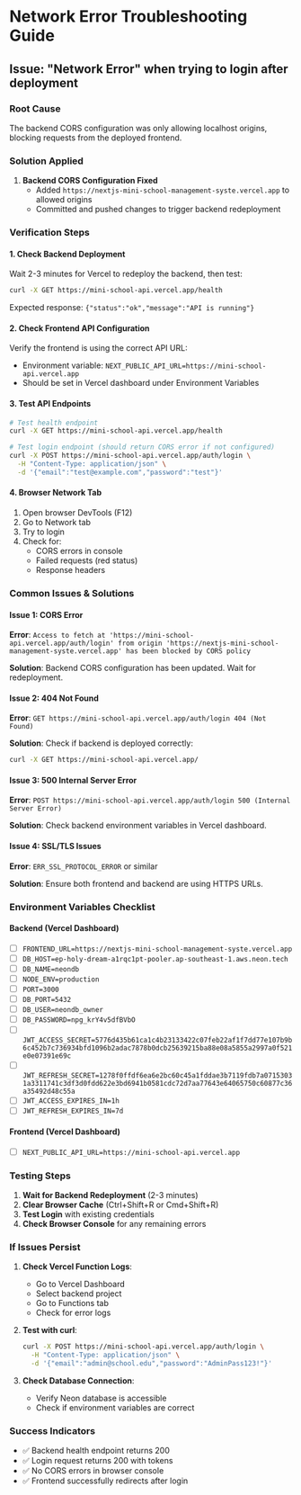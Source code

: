 # Network Error Troubleshooting Guide

## Issue: "Network Error" when trying to login after deployment

### Root Cause

The backend CORS configuration was only allowing localhost origins, blocking requests from the deployed frontend.

### Solution Applied

1. **Backend CORS Configuration Fixed**
   - Added `https://nextjs-mini-school-management-syste.vercel.app` to allowed origins
   - Committed and pushed changes to trigger backend redeployment

### Verification Steps

#### 1. Check Backend Deployment

Wait 2-3 minutes for Vercel to redeploy the backend, then test:

```bash
curl -X GET https://mini-school-api.vercel.app/health
```

Expected response: `{"status":"ok","message":"API is running"}`

#### 2. Check Frontend API Configuration

Verify the frontend is using the correct API URL:

- Environment variable: `NEXT_PUBLIC_API_URL=https://mini-school-api.vercel.app`
- Should be set in Vercel dashboard under Environment Variables

#### 3. Test API Endpoints

```bash
# Test health endpoint
curl -X GET https://mini-school-api.vercel.app/health

# Test login endpoint (should return CORS error if not configured)
curl -X POST https://mini-school-api.vercel.app/auth/login \
  -H "Content-Type: application/json" \
  -d '{"email":"test@example.com","password":"test"}'
```

#### 4. Browser Network Tab

1. Open browser DevTools (F12)
2. Go to Network tab
3. Try to login
4. Check for:
   - CORS errors in console
   - Failed requests (red status)
   - Response headers

### Common Issues & Solutions

#### Issue 1: CORS Error

**Error**: `Access to fetch at 'https://mini-school-api.vercel.app/auth/login' from origin 'https://nextjs-mini-school-management-syste.vercel.app' has been blocked by CORS policy`

**Solution**: Backend CORS configuration has been updated. Wait for redeployment.

#### Issue 2: 404 Not Found

**Error**: `GET https://mini-school-api.vercel.app/auth/login 404 (Not Found)`

**Solution**: Check if backend is deployed correctly:

```bash
curl -X GET https://mini-school-api.vercel.app/
```

#### Issue 3: 500 Internal Server Error

**Error**: `POST https://mini-school-api.vercel.app/auth/login 500 (Internal Server Error)`

**Solution**: Check backend environment variables in Vercel dashboard.

#### Issue 4: SSL/TLS Issues

**Error**: `ERR_SSL_PROTOCOL_ERROR` or similar

**Solution**: Ensure both frontend and backend are using HTTPS URLs.

### Environment Variables Checklist

#### Backend (Vercel Dashboard)

- [ ] `FRONTEND_URL=https://nextjs-mini-school-management-syste.vercel.app`
- [ ] `DB_HOST=ep-holy-dream-a1rqc1pt-pooler.ap-southeast-1.aws.neon.tech`
- [ ] `DB_NAME=neondb`
- [ ] `NODE_ENV=production`
- [ ] `PORT=3000`
- [ ] `DB_PORT=5432`
- [ ] `DB_USER=neondb_owner`
- [ ] `DB_PASSWORD=npg_krY4v5dfBVbO`
- [ ] `JWT_ACCESS_SECRET=5776d435b61ca1c4b23133422c07feb22af1f7dd77e107b9b6c452b7c736934bfd1096b2adac7878b0dcb25639215ba88e08a5855a2997a0f521e0e07391e69c`
- [ ] `JWT_REFRESH_SECRET=1278f0ffdf6ea6e2bc60c45a1fddae3b7119fdb7a07153031a3311741c3df3d0fdd622e3bd6941b0581cdc72d7aa77643e64065750c60877c36a35492d48c55a`
- [ ] `JWT_ACCESS_EXPIRES_IN=1h`
- [ ] `JWT_REFRESH_EXPIRES_IN=7d`

#### Frontend (Vercel Dashboard)

- [ ] `NEXT_PUBLIC_API_URL=https://mini-school-api.vercel.app`

### Testing Steps

1. **Wait for Backend Redeployment** (2-3 minutes)
2. **Clear Browser Cache** (Ctrl+Shift+R or Cmd+Shift+R)
3. **Test Login** with existing credentials
4. **Check Browser Console** for any remaining errors

### If Issues Persist

1. **Check Vercel Function Logs**:

   - Go to Vercel Dashboard
   - Select backend project
   - Go to Functions tab
   - Check for error logs

2. **Test with curl**:

   ```bash
   curl -X POST https://mini-school-api.vercel.app/auth/login \
     -H "Content-Type: application/json" \
     -d '{"email":"admin@school.edu","password":"AdminPass123!"}'
   ```

3. **Check Database Connection**:
   - Verify Neon database is accessible
   - Check if environment variables are correct

### Success Indicators

- ✅ Backend health endpoint returns 200
- ✅ Login request returns 200 with tokens
- ✅ No CORS errors in browser console
- ✅ Frontend successfully redirects after login
